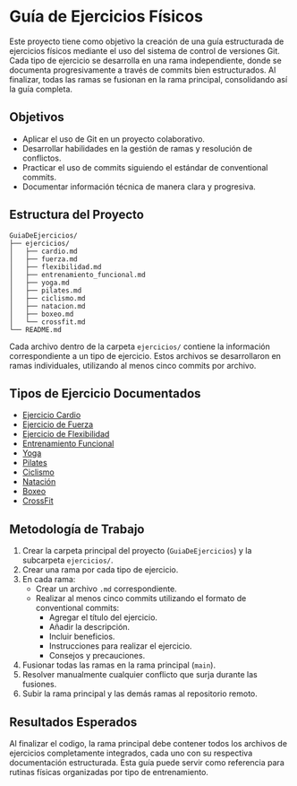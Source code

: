 # Guía de Ejercicios Físicos

Este proyecto tiene como objetivo la creación de una guía estructurada de ejercicios físicos mediante el uso del sistema de control de versiones Git. Cada tipo de ejercicio se desarrolla en una rama independiente, donde se documenta progresivamente a través de commits bien estructurados. Al finalizar, todas las ramas se fusionan en la rama principal, consolidando así la guía completa.

## Objetivos

- Aplicar el uso de Git en un proyecto colaborativo.
- Desarrollar habilidades en la gestión de ramas y resolución de conflictos.
- Practicar el uso de commits siguiendo el estándar de conventional commits.
- Documentar información técnica de manera clara y progresiva.

## Estructura del Proyecto

```
GuiaDeEjercicios/
├── ejercicios/
│   ├── cardio.md
│   ├── fuerza.md
│   ├── flexibilidad.md
│   ├── entrenamiento_funcional.md
│   ├── yoga.md
│   ├── pilates.md
│   ├── ciclismo.md
│   ├── natacion.md
│   ├── boxeo.md
│   └── crossfit.md
└── README.md
```

Cada archivo dentro de la carpeta `ejercicios/` contiene la información correspondiente a un tipo de ejercicio. Estos archivos se desarrollaron en ramas individuales, utilizando al menos cinco commits por archivo.

## Tipos de Ejercicio Documentados

- [Ejercicio Cardio](ejercicios/cardio.md)
- [Ejercicio de Fuerza](ejercicios/fuerza.md)
- [Ejercicio de Flexibilidad](ejercicios/flexibilidad.md)
- [Entrenamiento Funcional](ejercicios/entrenamiento_funcional.md)
- [Yoga](ejercicios/yoga.md)
- [Pilates](ejercicios/pilates.md)
- [Ciclismo](ejercicios/ciclismo.md)
- [Natación](ejercicios/natacion.md)
- [Boxeo](ejercicios/boxeo.md)
- [CrossFit](ejercicios/crossfit.md)

## Metodología de Trabajo

1. Crear la carpeta principal del proyecto (`GuiaDeEjercicios`) y la subcarpeta `ejercicios/`.
2. Crear una rama por cada tipo de ejercicio.
3. En cada rama:
   - Crear un archivo `.md` correspondiente.
   - Realizar al menos cinco commits utilizando el formato de conventional commits:
     - Agregar el título del ejercicio.
     - Añadir la descripción.
     - Incluir beneficios.
     - Instrucciones para realizar el ejercicio.
     - Consejos y precauciones.
4. Fusionar todas las ramas en la rama principal (`main`).
5. Resolver manualmente cualquier conflicto que surja durante las fusiones.
6. Subir la rama principal y las demás ramas al repositorio remoto.

## Resultados Esperados

Al finalizar el codigo, la rama principal debe contener todos los archivos de ejercicios completamente integrados, cada uno con su respectiva documentación estructurada. Esta guía puede servir como referencia para rutinas físicas organizadas por tipo de entrenamiento.

